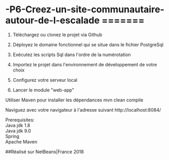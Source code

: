 # -P6-Creez-un-site-communautaire-autour-de-l-escalade =======



1. Téléchargez ou clonez le projet via Github

2. Déployez le domaine fonctionnel qui se situe dans le fichier PostgreSql

3. Exécutez les scripts Sql dans l'ordre de la numérotation

4. Importez le projet dans l'environnement de développement de votre choix

5. Configurez votre serveur local

6. Lancer le module "web-app"

Utiliser Maven pour installer les dépendances
mvn clean compile

Naviguez avec votre navigateur à l'adresse suivant http://localhost:8084/


Prerequisites: <br>
Java jdk 1.8 <br>
Java jdk 9.0<br>
Spring<br>
Apache Maven<br>



##Réalisé sur NetBeans|France 2018

